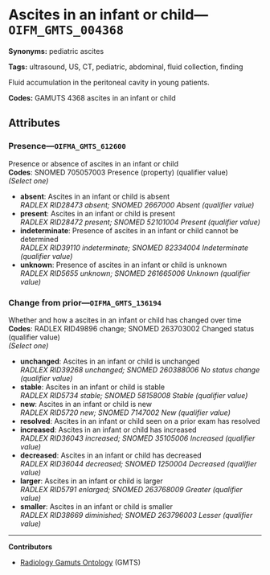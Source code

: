 # Ascites in an infant or child—`OIFM_GMTS_004368`

**Synonyms:** pediatric ascites

**Tags:** ultrasound, US, CT, pediatric, abdominal, fluid collection, finding

Fluid accumulation in the peritoneal cavity in young patients.

**Codes:** GAMUTS 4368 ascites in an infant or child

## Attributes

### Presence—`OIFMA_GMTS_612600`

Presence or absence of ascites in an infant or child  
**Codes**: SNOMED 705057003 Presence (property) (qualifier value)  
*(Select one)*

- **absent**: Ascites in an infant or child is absent  
_RADLEX RID28473 absent; SNOMED 2667000 Absent (qualifier value)_
- **present**: Ascites in an infant or child is present  
_RADLEX RID28472 present; SNOMED 52101004 Present (qualifier value)_
- **indeterminate**: Presence of ascites in an infant or child cannot be determined  
_RADLEX RID39110 indeterminate; SNOMED 82334004 Indeterminate (qualifier value)_
- **unknown**: Presence of ascites in an infant or child is unknown  
_RADLEX RID5655 unknown; SNOMED 261665006 Unknown (qualifier value)_

### Change from prior—`OIFMA_GMTS_136194`

Whether and how a ascites in an infant or child has changed over time  
**Codes**: RADLEX RID49896 change; SNOMED 263703002 Changed status (qualifier value)  
*(Select one)*

- **unchanged**: Ascites in an infant or child is unchanged  
_RADLEX RID39268 unchanged; SNOMED 260388006 No status change (qualifier value)_
- **stable**: Ascites in an infant or child is stable  
_RADLEX RID5734 stable; SNOMED 58158008 Stable (qualifier value)_
- **new**: Ascites in an infant or child is new  
_RADLEX RID5720 new; SNOMED 7147002 New (qualifier value)_
- **resolved**: Ascites in an infant or child seen on a prior exam has resolved  
- **increased**: Ascites in an infant or child has increased  
_RADLEX RID36043 increased; SNOMED 35105006 Increased (qualifier value)_
- **decreased**: Ascites in an infant or child has decreased  
_RADLEX RID36044 decreased; SNOMED 1250004 Decreased (qualifier value)_
- **larger**: Ascites in an infant or child is larger  
_RADLEX RID5791 enlarged; SNOMED 263768009 Greater (qualifier value)_
- **smaller**: Ascites in an infant or child is smaller  
_RADLEX RID38669 diminished; SNOMED 263796003 Lesser (qualifier value)_

---

**Contributors**

- [Radiology Gamuts Ontology](https://gamuts.net/) (GMTS)